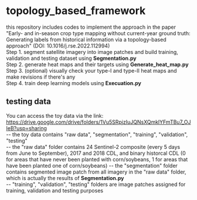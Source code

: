 # topology_based_framework
this repository includes codes to implement the approach in the paper 
"Early- and in-season crop type mapping without current-year ground truth: Generating labels from historical information via a topology-based approach" (DOI: 10.1016/j.rse.2022.112994)  
Step 1. segment satellite imagery into image patches and build training, validation and testing dataset using <b>Segmentation.py</b>  
Step 2. generate heat maps and their targets using <b>Generate_heat_map.py</b>  
Step 3. (optional) visually check your type-I and type-II heat maps and make revisions if there's any  
Step 4. train deep learning models using <b>Execuation.py</b>
## testing data
You can access the toy data via the link: https://drive.google.com/drive/folders/1Vu5SRpjzIuJQNsXQmklYFmTBu7_OJIeB?usp=sharing  
-- the toy data contains "raw data", "segmentation", "training", "validation", "testing"  
-- the "raw data" folder contains 24 Sentinel-2 composite (every 5 days from June to September), 2017 and 2018 CDL, and binary historcal CDL (0 for areas that have never been planted with corn/soybeans, 1 for areas that have been planted one of corn/soybeans)
-- the "segmentation" folder contains segmented image patch from all imagery in the "raw data" folder, which is actually the results of <b>Segmentation.py</b>  
-- "training", "validation", "testing" folders are image patches assigned for training, validation and testing purposes
